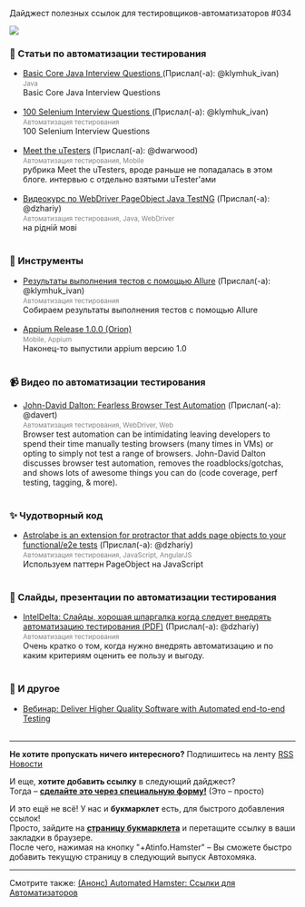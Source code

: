 Дайджест полезных ссылок для тестировщиков-автоматизаторов #034 

<img src="http://automated-testing.info/uploads/default/249/8dc1c6206f895527.png">

### :paperclip: Статьи по автоматизации тестирования
* [Basic Core Java Interview Questions ](http://www.studyselenium.com/2013/12/basic-core-java-interview-questions.html) (Прислал(-а): @klymhuk_ivan) <br><small><font color="gray">Java</font></small><br>Basic Core Java Interview Questions <br><br>
* [100 Selenium Interview Questions ](http://www.studyselenium.com/2013/12/100-selenium-interview-questions.html) (Прислал(-а): @klymhuk_ivan) <br><small><font color="gray">Автоматизация тестирования</font></small><br>100 Selenium Interview Questions <br><br>
* [Meet the uTesters](http://blog.utest.com/2014/05/06/meet-the-utesters-caio-borghoff/) (Прислал(-а): @dwarwood) <br><small><font color="gray">Автоматизация тестирования, Mobile</font></small><br>рубрика Meet the uTesters, вроде раньше не попадалась в этом блоге.  интервью с отдельно взятыми uTester'ами<br><br>
* [Видеокурс по WebDriver PageObject Java TestNG](https://www.youtube.com/playlist?list=PLgCS-DuBkjvNJXy5sqBlk-Om3iPbjSswc) (Прислал(-а): @dzhariy) <br><small><font color="gray">Автоматизация тестирования, Java, WebDriver</font></small><br>на рiднiй мовi<br><br>


### :wrench: Инструменты
* [Результаты выполнения тестов с помощью Allure](http://artkoshelev.github.io/posts/hello-allure/) (Прислал(-а): @klymhuk_ivan) <br><small><font color="gray">Автоматизация тестирования</font></small><br>Собираем результаты выполнения тестов с помощью Allure<br><br>
* [Appium Release 1.0.0 (Orion)](https://github.com/appium/appium/releases/tag/v1.0.0)  <br><small><font color="gray">Mobile, Appium</font></small><br>Наконец-то выпустили appium версию 1.0<br><br>


### :video_camera: Видео по автоматизации тестирования
* [John-David Dalton: Fearless Browser Test Automation](https://www.youtube.com/watch?v=ropAwyXj3no) (Прислал(-а): @davert) <br><small><font color="gray">Автоматизация тестирования, WebDriver, Web</font></small><br>Browser test automation can be intimidating leaving developers to spend their time manually testing browsers (many times in VMs) or opting to simply not test a range of browsers. John-David Dalton discusses browser test automation, removes the roadblocks/gotchas, and shows lots of awesome things you can do (code coverage, perf testing, tagging, & more).<br><br>


### :sparkles: Чудотворный  код
* [Astrolabe is an extension for protractor that adds page objects to your functional/e2e tests](https://github.com/stuplum/astrolabe) (Прислал(-а): @dzhariy) <br><small><font color="gray">Автоматизация тестирования, JavaScript, AngularJS</font></small><br>Используем паттерн PageObject на JavaScript<br><br>


### :eyes: Слайды, презентации по автоматизации тестирования
* [IntelDelta: Слайды, хорошая шпаргалка когда следует внедрять автоматизацию тестирования (PDF)](http://delta.intel-up.org/docs/Delta2014S-T2-L8.pdf) (Прислал(-а): @dzhariy) <br><small><font color="gray">Автоматизация тестирования</font></small><br>Очень кратко о том, когда нужно внедрять автоматизацию и по каким критериям оценить ее пользу и выгоду.<br><br>


### :horse: И другое
* [Вебинар: Deliver Higher Quality Software with Automated end-to-end Testing](http://www.polarion.com/company/events/webinar.php?eventid=558)  <br><br>


---------------
**Не хотите пропускать ничего интересного?** 
Подпишитесь на ленту [RSS Новости]( http://automated-testing.info/category/novosti.rss)  

И еще, **хотите добавить ссылку** в следующий дайджест?<br>
Тогда – **[сделайте это через специальную форму!](http://goo.gl/p8JpCx)** (Это – просто)   

И это ещё не всё! У нас и **букмарклет** есть, для быстрого добавления ссылок!   
Просто, зайдите на **[страницу букмарклета](http://dzhariy.github.io/at-info/special/hamster.html)** и перетащите ссылку в ваши закладки в браузере.  
После чего, нажимая на кнопку "+Atinfo.Hamster" – Вы сможете быстро добавить текущую страницу в следующий выпуск Автохомяка.   

---------
Смотрите также: [(Анонс) Automated Hamster: Ссылки для Автоматизаторов](http://automated-testing.info/t/anons-automated-hamster-ssylki-dlya-avtomatizatorov/3399)
